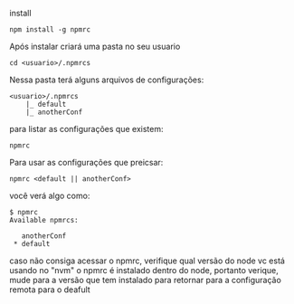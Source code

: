 
install
```
npm install -g npmrc
```


Após instalar criará uma pasta no seu usuario

```
cd <usuario>/.npmrcs
```

Nessa pasta terá alguns arquivos de configurações:
```
<usuario>/.npmrcs
    |_ default
    |_ anotherConf
```


para listar as configurações que existem:

```
npmrc
```

Para usar as configurações que preicsar:
```
npmrc <default || anotherConf>
```

você verá algo como:
```
$ npmrc
Available npmrcs:

   anotherConf
 * default
```

caso não consiga acessar o npmrc, verifique qual versão do node vc está usando no "nvm"
o npmrc é instalado dentro do node, portanto verique, mude para a versão que tem instalado
para retornar para a configuração remota para o deafult